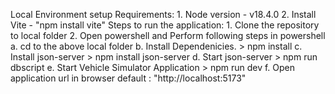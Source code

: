 Local Environment setup Requirements:
    1. Node version - v18.4.0
    2. Install Vite - "npm install vite"
Steps to run the application:
    1. Clone the repository to local folder
    2. Open powershell and Perform following steps in powershell
        a. cd to the above local folder
        b. Install Dependenicies.
            > npm install
        c. Install json-server 
            > npm install json-server
        d. Start json-server
            > npm run dbscript
        e. Start Vehicle Simulator Application
            > npm run dev
        f. Open application url in browser 
            default : "http://localhost:5173"